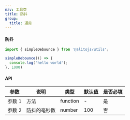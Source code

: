 ```yaml
---
nav: 工具类
title: 防抖
group:
  title: 通用
---
```


#### 防抖

```js
import { simpleDebounce } from '@alitojs/utils';

simpleDebounce(() => {
  console.log('hello world');
}, 1000)
```

#### API

| 参数   | 说明         | 类型     | 默认值 | 是否必填 |
| ------ | ------------ | -------- | ------ | -------- |
| 参数 1 | 方法         | function | -      | 是       |
| 参数 2 | 防抖的毫秒数 | number   | 100    | 否       |
